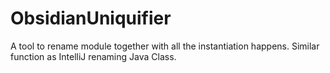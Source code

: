 # ObsidianUniquifier
A tool to rename module together with all the instantiation happens. Similar function as IntelliJ renaming Java Class.
